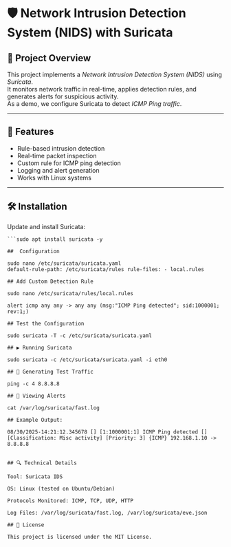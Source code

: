 # 🛡 Network Intrusion Detection System (NIDS) with Suricata  

## 📌 Project Overview
This project implements a *Network Intrusion Detection System (NIDS)* using *Suricata*.  
It monitors network traffic in real-time, applies detection rules, and generates alerts for suspicious activity.  
As a demo, we configure Suricata to detect *ICMP Ping traffic*.  

---

## 🚀 Features
- Rule-based intrusion detection  
- Real-time packet inspection  
- Custom rule for ICMP ping detection  
- Logging and alert generation  
- Works with Linux systems  

---

## 🛠 Installation  

Update and install Suricata:  

```sudo apt update && sudo apt upgrade -y
```sudo apt install suricata -y

##  Configuration

sudo nano /etc/suricata/suricata.yaml
default-rule-path: /etc/suricata/rules rule-files: - local.rules 

## Add Custom Detection Rule

sudo nano /etc/suricata/rules/local.rules

alert icmp any any -> any any (msg:"ICMP Ping detected"; sid:1000001; rev:1;) 

## Test the Configuration

sudo suricata -T -c /etc/suricata/suricata.yaml 

## ▶ Running Suricata

sudo suricata -c /etc/suricata/suricata.yaml -i eth0 

## 🧪 Generating Test Traffic

ping -c 4 8.8.8.8 

## 📄 Viewing Alerts

cat /var/log/suricata/fast.log 

## Example Output:

08/30/2025-14:21:12.345678 [] [1:1000001:1] ICMP Ping detected [] [Classification: Misc activity] [Priority: 3] {ICMP} 192.168.1.10 -> 8.8.8.8 


## 🔍 Technical Details

Tool: Suricata IDS

OS: Linux (tested on Ubuntu/Debian)

Protocols Monitored: ICMP, TCP, UDP, HTTP

Log Files: /var/log/suricata/fast.log, /var/log/suricata/eve.json

## 📜 License

This project is licensed under the MIT License.
